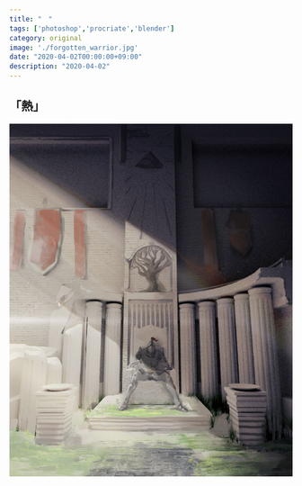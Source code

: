 ```yaml
---
title: "　"
tags: ['photoshop','procriate','blender']
category: original
image: './forgotten_warrior.jpg'
date: "2020-04-02T00:00:00+09:00"
description: "2020-04-02"
---
```



「熱」
--------------------------



![forgotten_warrior](./forgotten_warrior.jpg)